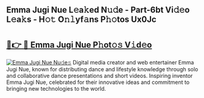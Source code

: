 ## Emma Jugi Nue L𝚎a𝚔ed N𝚞𝚍e - Part-6bt Vi𝚍𝚎o L𝚎a𝚔s - H𝚘𝚝 O𝚗𝚕yf𝚊ns P𝚑𝚘tos Ux0Jc

# <h2><a href="http://kfebhzk.oniu.top/?m=Emma+Jugi+Nue">🔗👉 🔴 Emma Jugi Nue P𝚑ot𝚘𝚜 V𝚒d𝚎o</a></h2>

[![Emma Jugi Nue Nu𝚍e𝚜](https://i.imgur.com/0qMVB7G.gif)](http://kfebhzk.oniu.top/?m=Emma+Jugi+Nue)
Digital media creator and web entertainer Emma Jugi Nue, known for distributing dance and lifestyle knowledge through solo and collaborative dance presentations and short videos. Inspiring inventor Emma Jugi Nue, celebrated for their innovative ideas and commitment to bringing new technologies to the world.  
